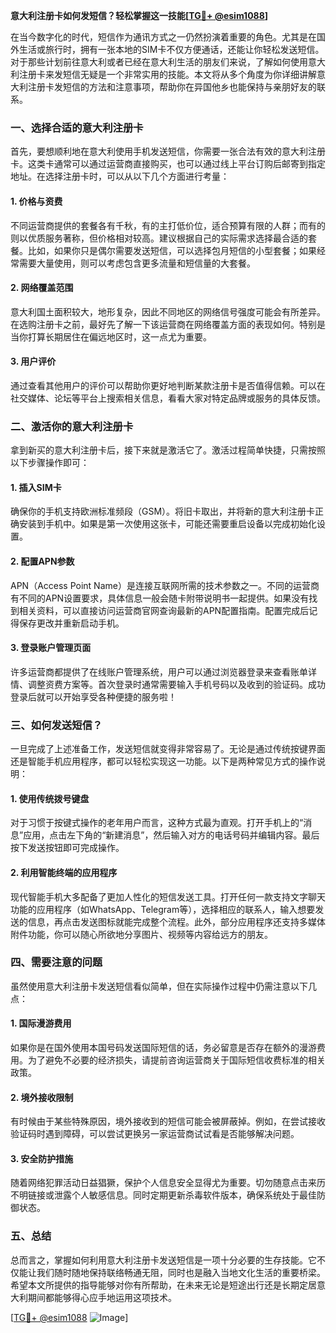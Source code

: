 **意大利注册卡如何发短信？轻松掌握这一技能[[TG💪+ @esim1088](https://t.me/s/esim1088)]**

在当今数字化的时代，短信作为通讯方式之一仍然扮演着重要的角色。尤其是在国外生活或旅行时，拥有一张本地的SIM卡不仅方便通话，还能让你轻松发送短信。对于那些计划前往意大利或者已经在意大利生活的朋友们来说，了解如何使用意大利注册卡来发短信无疑是一个非常实用的技能。本文将从多个角度为你详细讲解意大利注册卡发短信的方法和注意事项，帮助你在异国他乡也能保持与亲朋好友的联系。

### **一、选择合适的意大利注册卡**

首先，要想顺利地在意大利使用手机发送短信，你需要一张合法有效的意大利注册卡。这类卡通常可以通过运营商直接购买，也可以通过线上平台订购后邮寄到指定地址。在选择注册卡时，可以从以下几个方面进行考量：

#### **1. 价格与资费**
不同运营商提供的套餐各有千秋，有的主打低价位，适合预算有限的人群；而有的则以优质服务著称，但价格相对较高。建议根据自己的实际需求选择最合适的套餐。比如，如果你只是偶尔需要发送短信，可以选择包月短信的小型套餐；如果经常需要大量使用，则可以考虑包含更多流量和短信量的大套餐。

#### **2. 网络覆盖范围**
意大利国土面积较大，地形复杂，因此不同地区的网络信号强度可能会有所差异。在选购注册卡之前，最好先了解一下该运营商在网络覆盖方面的表现如何。特别是当你打算长期居住在偏远地区时，这一点尤为重要。

#### **3. 用户评价**
通过查看其他用户的评价可以帮助你更好地判断某款注册卡是否值得信赖。可以在社交媒体、论坛等平台上搜索相关信息，看看大家对特定品牌或服务的具体反馈。

### **二、激活你的意大利注册卡**

拿到新买的意大利注册卡后，接下来就是激活它了。激活过程简单快捷，只需按照以下步骤操作即可：

#### **1. 插入SIM卡**
确保你的手机支持欧洲标准频段（GSM）。将旧卡取出，并将新的意大利注册卡正确安装到手机中。如果是第一次使用这张卡，可能还需要重启设备以完成初始化设置。

#### **2. 配置APN参数**
APN（Access Point Name）是连接互联网所需的技术参数之一。不同的运营商有不同的APN设置要求，具体信息一般会随卡附带说明书一起提供。如果没有找到相关资料，可以直接访问运营商官网查询最新的APN配置指南。配置完成后记得保存更改并重新启动手机。

#### **3. 登录账户管理页面**
许多运营商都提供了在线账户管理系统，用户可以通过浏览器登录来查看账单详情、调整资费方案等。首次登录时通常需要输入手机号码以及收到的验证码。成功登录后就可以开始享受各种便捷的服务啦！

### **三、如何发送短信？**

一旦完成了上述准备工作，发送短信就变得非常容易了。无论是通过传统按键界面还是智能手机应用程序，都可以轻松实现这一功能。以下是两种常见方式的操作说明：

#### **1. 使用传统拨号键盘**
对于习惯于按键式操作的老年用户而言，这种方式最为直观。打开手机上的“消息”应用，点击左下角的“新建消息”，然后输入对方的电话号码并编辑内容。最后按下发送按钮即可完成操作。

#### **2. 利用智能终端的应用程序**
现代智能手机大多配备了更加人性化的短信发送工具。打开任何一款支持文字聊天功能的应用程序（如WhatsApp、Telegram等），选择相应的联系人，输入想要发送的信息，再点击发送图标就能完成整个流程。此外，部分应用程序还支持多媒体附件功能，你可以随心所欲地分享图片、视频等内容给远方的朋友。

### **四、需要注意的问题**

虽然使用意大利注册卡发送短信看似简单，但在实际操作过程中仍需注意以下几点：

#### **1. 国际漫游费用**
如果你是在国外使用本国号码发送国际短信的话，务必留意是否存在额外的漫游费用。为了避免不必要的经济损失，请提前咨询运营商关于国际短信收费标准的相关政策。

#### **2. 境外接收限制**
有时候由于某些特殊原因，境外接收到的短信可能会被屏蔽掉。例如，在尝试接收验证码时遇到障碍，可以尝试更换另一家运营商试试看是否能够解决问题。

#### **3. 安全防护措施**
随着网络犯罪活动日益猖獗，保护个人信息安全显得尤为重要。切勿随意点击来历不明链接或泄露个人敏感信息。同时定期更新杀毒软件版本，确保系统处于最佳防御状态。

### **五、总结**

总而言之，掌握如何利用意大利注册卡发送短信是一项十分必要的生存技能。它不仅能让我们随时随地保持联络畅通无阻，同时也是融入当地文化生活的重要桥梁。希望本文所提供的指导能够对你有所帮助，在未来无论是短途出行还是长期定居意大利期间都能够得心应手地运用这项技术。

[[TG💪+ @esim1088](https://t.me/s/esim1088) ![Image](https://i.postimg.cc/4NQfJmqS/Snipaste-2025-05-13-00-14-12.png)]